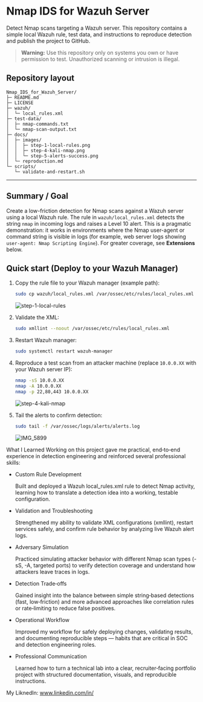 # Nmap IDS for Wazuh Server

Detect Nmap scans targeting a Wazuh server. This repository contains a simple local Wazuh rule, test data, and instructions to reproduce detection and publish the project to GitHub.

> **Warning:** Use this repository only on systems you own or have permission to test. Unauthorized scanning or intrusion is illegal.

## Repository layout

```
Nmap_IDS_for_Wazuh_Server/
├─ README.md
├─ LICENSE
├─ wazuh/
│  └─ local_rules.xml
├─ test-data/
│  ├─ nmap-commands.txt
│  └─ nmap-scan-output.txt
├─ docs/
│  ├─ images/
│  │  ├─ step-1-local-rules.png
│  │  ├─ step-4-kali-nmap.png
│  │  └─ step-5-alerts-success.png
│  └─ reproduction.md
└─ scripts/
   └─ validate-and-restart.sh
```

---

## Summary / Goal

Create a low-friction detection for Nmap scans against a Wazuh server using a local Wazuh rule. The rule in `wazuh/local_rules.xml` detects the string `nmap` in incoming logs and raises a Level 10 alert. This is a pragmatic demonstration: it works in environments where the Nmap user-agent or command string is visible in logs (for example, web server logs showing `user-agent: Nmap Scripting Engine`). For greater coverage, see **Extensions** below.

## Quick start (Deploy to your Wazuh Manager)

1. Copy the rule file to your Wazuh manager (example path):
   ```bash
   sudo cp wazuh/local_rules.xml /var/ossec/etc/rules/local_rules.xml
   ```
   ![step-1-local-rules](https://github.com/user-attachments/assets/5ca78fc6-f1fc-4b2e-ae11-f2a36fa5e869)

2. Validate the XML:
   ```bash
   sudo xmllint --noout /var/ossec/etc/rules/local_rules.xml
   ```
3. Restart Wazuh manager:
   ```bash
   sudo systemctl restart wazuh-manager
   ```
4. Reproduce a test scan from an attacker machine (replace `10.0.0.XX` with your Wazuh server IP):
   ```bash
   nmap -sS 10.0.0.XX
   nmap -A 10.0.0.XX
   nmap -p 22,80,443 10.0.0.XX
   ```
   ![step-4-kali-nmap](https://github.com/user-attachments/assets/b2c45043-6b11-4b7d-9a5b-75f1f7d7f426)

   
5. Tail the alerts to confirm detection:
   ```bash
   sudo tail -f /var/ossec/logs/alerts/alerts.log
   ```
   ![IMG_5899](https://github.com/user-attachments/assets/3f6bf46d-808b-4e8c-be88-706ec4f753af)


What I Learned
Working on this project gave me practical, end‑to‑end experience in detection engineering and reinforced several professional skills:
- Custom Rule Development

  Built and deployed a Wazuh local_rules.xml rule to detect Nmap activity, learning how to translate a detection idea into a working, testable configuration.

- Validation and Troubleshooting

  Strengthened my ability to validate XML configurations (xmllint), restart services safely, and confirm rule behavior by analyzing live Wazuh alert logs.

- Adversary Simulation

  Practiced simulating attacker behavior with different Nmap scan types (-sS, -A, targeted ports) to verify detection coverage and understand how attackers leave traces in logs.

- Detection Trade‑offs

  Gained insight into the balance between simple string‑based detections (fast, low‑friction) and more advanced approaches like correlation rules or rate‑limiting to reduce false positives.

- Operational Workflow

  Improved my workflow for safely deploying changes, validating results, and documenting reproducible steps — habits that are critical in SOC and detection engineering roles.

- Professional Communication

  Learned how to turn a technical lab into a clear, recruiter‑facing portfolio project with structured documentation, visuals, and reproducible instructions.

My LiknedIn: www.linkedin.com/in/
